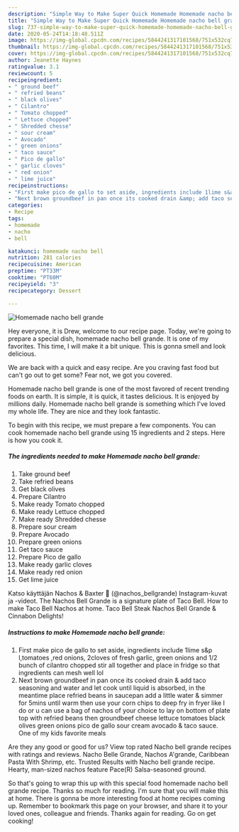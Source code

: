 ```yaml
---
description: "Simple Way to Make Super Quick Homemade Homemade nacho bell grande"
title: "Simple Way to Make Super Quick Homemade Homemade nacho bell grande"
slug: 737-simple-way-to-make-super-quick-homemade-homemade-nacho-bell-grande
date: 2020-05-24T14:18:48.511Z
image: https://img-global.cpcdn.com/recipes/5844241317101568/751x532cq70/homemade-nacho-bell-grande-recipe-main-photo.jpg
thumbnail: https://img-global.cpcdn.com/recipes/5844241317101568/751x532cq70/homemade-nacho-bell-grande-recipe-main-photo.jpg
cover: https://img-global.cpcdn.com/recipes/5844241317101568/751x532cq70/homemade-nacho-bell-grande-recipe-main-photo.jpg
author: Jeanette Haynes
ratingvalue: 3.1
reviewcount: 5
recipeingredient:
- " ground beef"
- " refried beans"
- " black olives"
- " Cilantro"
- " Tomato chopped"
- " Lettuce chopped"
- " Shredded chesse"
- " sour cream"
- " Avocado"
- " green onions"
- " taco sauce"
- " Pico de gallo"
- " garlic cloves"
- " red onion"
- " lime juice"
recipeinstructions:
- "First make pico de gallo to set aside, ingredients include 1lime s&amp;p l,tomatoes ,red onions, 2cloves of fresh garlic, green onions and 1/2 bunch of cilantro chopped  stir all together and place in fridge so that ingredients can mesh well lol"
- "Next brown groundbeef in pan once its cooked drain &amp; add taco seasoning and water and let cook until liquid is absorbed, in the meantime place refried beans in saucepan add a little water &amp; simmer for 5mins until warm then use your corn chips to deep fry in fryer like I do or u can use a bag of nachos of your choice to lay on bottom of plate top with refried beans then groundbeef  cheese lettuce tomatoes black olives green onions pico de gallo sour cream avocado &amp; taco sauce. One of my kids favorite meals"
categories:
- Recipe
tags:
- homemade
- nacho
- bell

katakunci: homemade nacho bell 
nutrition: 281 calories
recipecuisine: American
preptime: "PT33M"
cooktime: "PT60M"
recipeyield: "3"
recipecategory: Dessert

---
```



![Homemade nacho bell grande](https://img-global.cpcdn.com/recipes/5844241317101568/751x532cq70/homemade-nacho-bell-grande-recipe-main-photo.jpg)

Hey everyone, it is Drew, welcome to our recipe page. Today, we're going to prepare a special dish, homemade nacho bell grande. It is one of my favorites. This time, I will make it a bit unique. This is gonna smell and look delicious.

We are back with a quick and easy recipe. Are you craving fast food but can&#39;t go out to get some? Fear not, we got you covered.

Homemade nacho bell grande is one of the most favored of recent trending foods on earth. It is simple, it is quick, it tastes delicious. It is enjoyed by millions daily. Homemade nacho bell grande is something which I've loved my whole life. They are nice and they look fantastic.


To begin with this recipe, we must prepare a few components. You can cook homemade nacho bell grande using 15 ingredients and 2 steps. Here is how you cook it.

<!--inarticleads1-->

##### The ingredients needed to make Homemade nacho bell grande:

1. Take  ground beef
1. Take  refried beans
1. Get  black olives
1. Prepare  Cilantro
1. Make ready  Tomato chopped
1. Make ready  Lettuce chopped
1. Make ready  Shredded chesse
1. Prepare  sour cream
1. Prepare  Avocado
1. Prepare  green onions
1. Get  taco sauce
1. Prepare  Pico de gallo
1. Make ready  garlic cloves
1. Make ready  red onion
1. Get  lime juice


Katso käyttäjän Nachos &amp; Baxter 🐾 (@nachos_bellgrande) Instagram-kuvat ja -videot. The Nachos Bell Grande is a signature plate of Taco Bell. How to make Taco Bell Nachos at home. Taco Bell Steak Nachos Bell Grande &amp; Cinnabon Delights! 

<!--inarticleads2-->

##### Instructions to make Homemade nacho bell grande:

1. First make pico de gallo to set aside, ingredients include 1lime s&amp;p l,tomatoes ,red onions, 2cloves of fresh garlic, green onions and 1/2 bunch of cilantro chopped  stir all together and place in fridge so that ingredients can mesh well lol
1. Next brown groundbeef in pan once its cooked drain &amp; add taco seasoning and water and let cook until liquid is absorbed, in the meantime place refried beans in saucepan add a little water &amp; simmer for 5mins until warm then use your corn chips to deep fry in fryer like I do or u can use a bag of nachos of your choice to lay on bottom of plate top with refried beans then groundbeef  cheese lettuce tomatoes black olives green onions pico de gallo sour cream avocado &amp; taco sauce. One of my kids favorite meals


Are they any good or good for us? View top rated Nacho bell grande recipes with ratings and reviews. Nacho Belle Grande, Nachos A&#39;grande, Caribbean Pasta With Shrimp, etc. Trusted Results with Nacho bell grande recipe. Hearty, man-sized nachos feature Pace(R) Salsa-seasoned ground. 

So that's going to wrap this up with this special food homemade nacho bell grande recipe. Thanks so much for reading. I'm sure that you will make this at home. There is gonna be more interesting food at home recipes coming up. Remember to bookmark this page on your browser, and share it to your loved ones, colleague and friends. Thanks again for reading. Go on get cooking!
